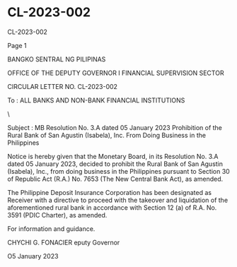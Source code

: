 # CL-2023-002

CL-2023-002

Page 1

BANGKO SENTRAL NG PILIPINAS

OFFICE OF THE DEPUTY GOVERNOR I FINANCIAL SUPERVISION SECTOR

CIRCULAR LETTER NO. CL-2023-002

To : ALL BANKS AND NON-BANK FINANCIAL INSTITUTIONS

\

Subject : MB Resolution No. 3.A dated 05 January 2023 Prohibition of the Rural Bank of San Agustin (Isabela), Inc. From Doing Business in the Philippines

Notice is hereby given that the Monetary Board, in its Resolution No. 3.A dated 05 January 2023, decided to prohibit the Rural Bank of San Agustin (Isabela), Inc., from doing business in the Philippines pursuant to Section 30 of Republic Act (R.A.) No. 7653 (The New Central Bank Act), as amended.

The Philippine Deposit Insurance Corporation has been designated as Receiver with a directive to proceed with the takeover and liquidation of the aforementioned rural bank in accordance with Section 12 (a) of R.A. No. 3591 (PDIC Charter), as amended.

For information and guidance.

CHYCHI G. FONACIER eputy Governor

O5 January 2023